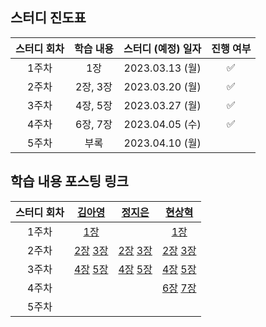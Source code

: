## 스터디 진도표
| 스터디 회차 | 학습 내용 | 스터디 (예정) 일자 | 진행 여부 |
| :---: | :---: | :---: | :---: |
| 1주차 | 1장 | 2023.03.13 (월) | ✅ |
| 2주차 | 2장, 3장 | 2023.03.20 (월) | ✅ |
| 3주차 | 4장, 5장 | 2023.03.27 (월) | ✅ |
| 4주차 | 6장, 7장 | 2023.04.05 (수) | ✅ |
| 5주차 | 부록 | 2023.04.10 (월) |  |

## 학습 내용 포스팅 링크
| 스터디 회차 | [김아영](https://github.com/Kim-AYoung) | [정지은](https://github.com/ssstopeun) | [현상혁](https://github.com/gmelon) |
| :---: | :---: | :---: | :---: |
| 1주차 | [1장](https://velog.io/@onionlily123/1장.-협력하는-객체들의-공동체) |  | [1장](https://sh-hyun.tistory.com/80) |
| 2주차 | [2장](https://velog.io/@onionlily123/2장.-이상한-나라의-객체) [3장](https://velog.io/@onionlily123/3장.-타입과-추상화) | [2장](https://righteous-galette-116.notion.site/02-b0449d1934a54a499351e64e582c3b3f) [3장](https://righteous-galette-116.notion.site/03-3704b788ae774c7b85f7d3ef5272a170) | [2장](https://sh-hyun.tistory.com/85) [3장](https://sh-hyun.tistory.com/86) |
| 3주차 | [4장](https://velog.io/@onionlily123/4장.-역할-책임-협력) [5장](https://velog.io/@onionlily123/5장.-책임과-메시지) | [4장](https://righteous-galette-116.notion.site/04-c94a05e26b5844309b2bdb80be75a397) [5장](https://righteous-galette-116.notion.site/05-45ed88f9c4244036b9ae1b968b4c6e83) | [4장](https://sh-hyun.tistory.com/89) [5장](https://sh-hyun.tistory.com/92) |
| 4주차 |  |  | [6장](https://sh-hyun.tistory.com/93) [7장](https://sh-hyun.tistory.com/94) |
| 5주차 |  |  |  |
